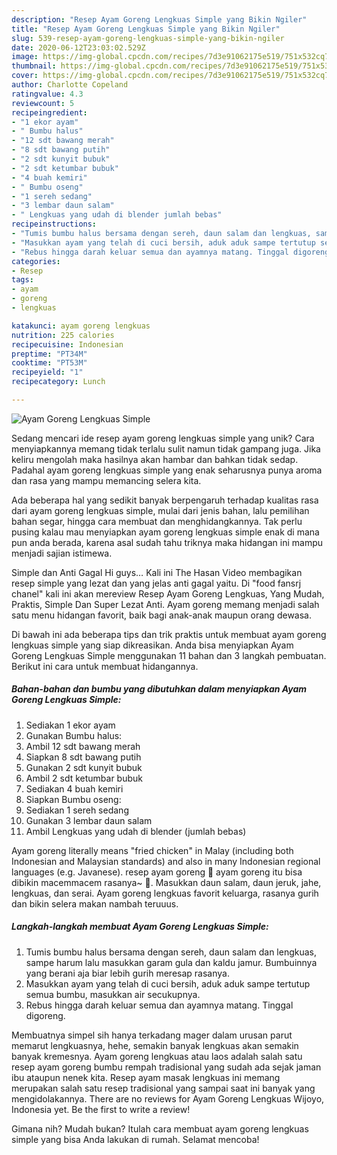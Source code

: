 ```yaml
---
description: "Resep Ayam Goreng Lengkuas Simple yang Bikin Ngiler"
title: "Resep Ayam Goreng Lengkuas Simple yang Bikin Ngiler"
slug: 539-resep-ayam-goreng-lengkuas-simple-yang-bikin-ngiler
date: 2020-06-12T23:03:02.529Z
image: https://img-global.cpcdn.com/recipes/7d3e91062175e519/751x532cq70/ayam-goreng-lengkuas-simple-foto-resep-utama.jpg
thumbnail: https://img-global.cpcdn.com/recipes/7d3e91062175e519/751x532cq70/ayam-goreng-lengkuas-simple-foto-resep-utama.jpg
cover: https://img-global.cpcdn.com/recipes/7d3e91062175e519/751x532cq70/ayam-goreng-lengkuas-simple-foto-resep-utama.jpg
author: Charlotte Copeland
ratingvalue: 4.3
reviewcount: 5
recipeingredient:
- "1 ekor ayam"
- " Bumbu halus"
- "12 sdt bawang merah"
- "8 sdt bawang putih"
- "2 sdt kunyit bubuk"
- "2 sdt ketumbar bubuk"
- "4 buah kemiri"
- " Bumbu oseng"
- "1 sereh sedang"
- "3 lembar daun salam"
- " Lengkuas yang udah di blender jumlah bebas"
recipeinstructions:
- "Tumis bumbu halus bersama dengan sereh, daun salam dan lengkuas, sampe harum lalu masukkan garam gula dan kaldu jamur. Bumbuinnya yang berani aja biar lebih gurih meresap rasanya."
- "Masukkan ayam yang telah di cuci bersih, aduk aduk sampe tertutup semua bumbu, masukkan air secukupnya."
- "Rebus hingga darah keluar semua dan ayamnya matang. Tinggal digoreng."
categories:
- Resep
tags:
- ayam
- goreng
- lengkuas

katakunci: ayam goreng lengkuas 
nutrition: 225 calories
recipecuisine: Indonesian
preptime: "PT34M"
cooktime: "PT53M"
recipeyield: "1"
recipecategory: Lunch

---
```



![Ayam Goreng Lengkuas Simple](https://img-global.cpcdn.com/recipes/7d3e91062175e519/751x532cq70/ayam-goreng-lengkuas-simple-foto-resep-utama.jpg)

Sedang mencari ide resep ayam goreng lengkuas simple yang unik? Cara menyiapkannya memang tidak terlalu sulit namun tidak gampang juga. Jika keliru mengolah maka hasilnya akan hambar dan bahkan tidak sedap. Padahal ayam goreng lengkuas simple yang enak seharusnya punya aroma dan rasa yang mampu memancing selera kita.

Ada beberapa hal yang sedikit banyak berpengaruh terhadap kualitas rasa dari ayam goreng lengkuas simple, mulai dari jenis bahan, lalu pemilihan bahan segar, hingga cara membuat dan menghidangkannya. Tak perlu pusing kalau mau menyiapkan ayam goreng lengkuas simple enak di mana pun anda berada, karena asal sudah tahu triknya maka hidangan ini mampu menjadi sajian istimewa.

Simple dan Anti Gagal Hi guys… Kali ini The Hasan Video membagikan resep simple yang lezat dan yang jelas anti gagal yaitu. Di &#34;food fansrj chanel&#34; kali ini akan mereview Resep Ayam Goreng Lengkuas, Yang Mudah, Praktis, Simple Dan Super Lezat Anti. Ayam goreng memang menjadi salah satu menu hidangan favorit, baik bagi anak-anak maupun orang dewasa.


Di bawah ini ada beberapa tips dan trik praktis untuk membuat ayam goreng lengkuas simple yang siap dikreasikan. Anda bisa menyiapkan Ayam Goreng Lengkuas Simple menggunakan 11 bahan dan 3 langkah pembuatan. Berikut ini cara untuk membuat hidangannya.

<!--inarticleads1-->

##### Bahan-bahan dan bumbu yang dibutuhkan dalam menyiapkan Ayam Goreng Lengkuas Simple:

1. Sediakan 1 ekor ayam
1. Gunakan  Bumbu halus:
1. Ambil 12 sdt bawang merah
1. Siapkan 8 sdt bawang putih
1. Gunakan 2 sdt kunyit bubuk
1. Ambil 2 sdt ketumbar bubuk
1. Sediakan 4 buah kemiri
1. Siapkan  Bumbu oseng:
1. Sediakan 1 sereh sedang
1. Gunakan 3 lembar daun salam
1. Ambil  Lengkuas yang udah di blender (jumlah bebas)


Ayam goreng literally means &#34;fried chicken&#34; in Malay (including both Indonesian and Malaysian standards) and also in many Indonesian regional languages (e.g. Javanese). resep ayam goreng 🍗 ayam goreng itu bisa dibikin macemmacem rasanya~ 🍗. Masukkan daun salam, daun jeruk, jahe, lengkuas, dan serai. Ayam goreng lengkuas favorit keluarga, rasanya gurih dan bikin selera makan nambah teruuus. 

<!--inarticleads2-->

##### Langkah-langkah membuat Ayam Goreng Lengkuas Simple:

1. Tumis bumbu halus bersama dengan sereh, daun salam dan lengkuas, sampe harum lalu masukkan garam gula dan kaldu jamur. Bumbuinnya yang berani aja biar lebih gurih meresap rasanya.
1. Masukkan ayam yang telah di cuci bersih, aduk aduk sampe tertutup semua bumbu, masukkan air secukupnya.
1. Rebus hingga darah keluar semua dan ayamnya matang. Tinggal digoreng.


Membuatnya simpel sih hanya terkadang mager dalam urusan parut memarut lengkuasnya, hehe, semakin banyak lengkuas akan semakin banyak kremesnya. Ayam goreng lengkuas atau laos adalah salah satu resep ayam goreng bumbu rempah tradisional yang sudah ada sejak jaman ibu ataupun nenek kita. Resep ayam masak lengkuas ini memang merupakan salah satu resep tradisional yang sampai saat ini banyak yang mengidolakannya. There are no reviews for Ayam Goreng Lengkuas Wijoyo, Indonesia yet. Be the first to write a review! 

Gimana nih? Mudah bukan? Itulah cara membuat ayam goreng lengkuas simple yang bisa Anda lakukan di rumah. Selamat mencoba!
